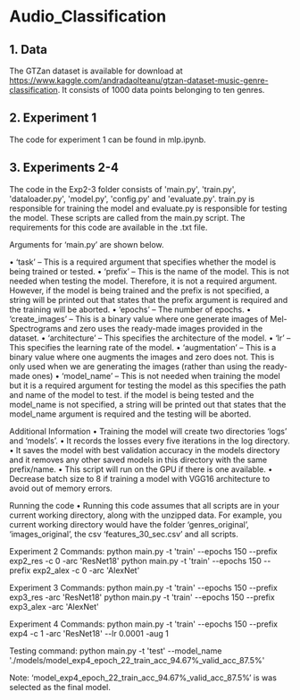 # Audio_Classification


## 1.	Data
The GTZan dataset is available for download at https://www.kaggle.com/andradaolteanu/gtzan-dataset-music-genre-classification. It consists of 1000 data points belonging to ten genres.

## 2.	Experiment 1
The code for experiment 1 can be found in mlp.ipynb.

## 3.	Experiments 2-4
The code in the Exp2-3 folder consists of 'main.py', 'train.py', 'dataloader.py', 'model.py', 'config.py' and 'evaluate.py'. train.py is responsible for training the model and evaluate.py is responsible for testing the model. These scripts are called from the main.py script. The requirements for this code are available in the .txt file. 

Arguments for ‘main.py’ are shown below.

 
•	‘task’ – This is a required argument that specifies whether the model is being trained or tested.
•	‘prefix’ – This is the name of the model. This is not needed when testing the model. Therefore, it is not a required argument. However, if the model is being trained and the prefix is not specified, a string will be printed out that states that the prefix argument is required and the training will be aborted. 
•	‘epochs’ – The number of epochs.
•	‘create_images’ – This is a binary value where one generate images of Mel-Spectrograms and zero uses the ready-made images provided in the dataset.
•	‘architecture’ – This specifies the architecture of the model.
•	‘lr’ – This specifies the learning rate of the model.
•	‘augmentation’ – This is a binary value where one augments the images and zero does not. This is only used when we are generating the images (rather than using the ready-made ones)
•	‘model_name’ – This is not needed when training the model but it is a required argument for testing the model as this specifies the path and name of the model to test. if the model is being tested and the model_name is not specified, a string will be printed out that states that the model_name argument is required and the testing will be aborted. 

Additional Information
•	Training the model will create two directories ‘logs’ and ‘models’.
•	It records the losses every five iterations in the log directory.
•	It saves the model with best validation accuracy in the models directory and it removes any other saved models in this directory with the same prefix/name. 
•	This script will run on the GPU if there is one available.
•	Decrease batch size to 8 if training a model with VGG16 architecture to avoid out of memory errors.




Running the code
•	Running this code assumes that all scripts are in your current working directory, along with the unzipped data. For example, you current working directory would have the folder ‘genres_original’, ‘images_original’, the csv ‘features_30_sec.csv’ and all scripts.

Experiment 2 Commands:
python main.py -t 'train' --epochs 150 --prefix exp2_res -c 0 -arc 'ResNet18'
python main.py -t 'train' --epochs 150 --prefix exp2_alex -c 0 -arc 'AlexNet'

Experiment 3 Commands:
python main.py -t 'train' --epochs 150 --prefix exp3_res -arc 'ResNet18'
python main.py -t 'train' --epochs 150 --prefix exp3_alex -arc 'AlexNet'

Experiment 4 Commands:
python main.py -t 'train' --epochs 150 --prefix exp4 -c 1 -arc 'ResNet18' --lr 0.0001 -aug 1

Testing command:
python main.py -t 'test' --model_name './models/model_exp4_epoch_22_train_acc_94.67%_valid_acc_87.5%'

Note: ‘model_exp4_epoch_22_train_acc_94.67%_valid_acc_87.5%’ is was selected as the final model.


